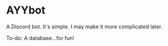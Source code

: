 # AYYbot
A Discord bot. It's simple. I may make it more complicated later.

To-do: A database...for fun!

